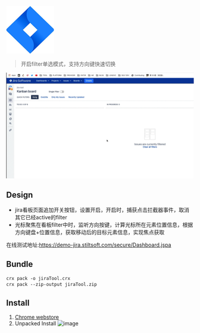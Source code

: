 

![](./chrome-extension/icon.png)

> 开启filter单选模式，支持方向键快速切换

![](./screenshot.gif)

## Design

- jira看板页面追加开关按钮，设置开启，开启时，捕获点击拦截器事件，取消其它已经active的filter
- 光标聚焦在看板filter中时，监听方向按键，计算光标所在元素位置信息，根据方向键盘+位置信息，获取移动后的目标元素信息，实现焦点获取


在线测试地址:https://demo-jira.stiltsoft.com/secure/Dashboard.jspa

## Bundle

```
crx pack -o jiraTool.crx
crx pack --zip-output jiraTool.zip

```

## Install

1. [Chrome webstore](https://chrome.google.com/webstore/detail/jira-tool/bifineglhieejpkhnfnfemcbpadpdooi)
3. Unpacked Install
   ![image](https://user-images.githubusercontent.com/9245110/113583783-a8ea0a00-965c-11eb-95df-cc26cd497e11.png)
